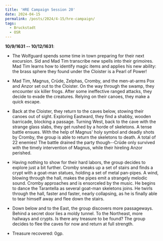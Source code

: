 ```yaml
---
title: 'HRE Campaign Session 20'
date: 2024-04-15
permalink: /posts/2024/4-15/hre-campaign/
tags:
  - Bruckstadt
  - OSR
---
```



**10/9/1631 -- 10/12/1631**:

- The Wolfguard spends some time in town preparing for their next excursion. Sid and Mad Tim transcribe new spells into their grimoires. Mad Tim learns how to identify magic items and applies his new ability: the brass sphere they found under the Cloister is a Pearl of Power!

- Mad Tim, Magnus, Crüde, Zelphas, Cromby, and the men-at-arms Pox and Anzor set out to the Cloister. On the way through the swamp, they encounter six killer frogs. After some ineffective ranged attacks, they decide to evade the creatures. Relying on their canoes, they make a quick escape.

- Back at the Cloister, they return to the caves below, stowing their canoes out of sight. Exploring Eastward, they find a shabby, wooden barricade, blocking a passage. Turning West, back to the cave with the strange glass slabs, they get rushed by a horde of skeletons. A tense battle ensues. With the help of Magnus' holy symbol and deadly shots by Cromby, the group is able to return the skeletons to death. A total of 22 enemies! The battle drained the party though--Crüde only survived with the timely intervention of Magnus, while their hireling Anzor perished.

- Having nothing to show for their hard labors, the group decides to explore just a bit further. Cromby sneaks up a set of stairs and finds a crypt with a goat-man statues, holding a set of metal pan-pipes. A wind, blowing through the hall, makes the pipes emit a strangely melodic sound. Cromby approaches and is ensorceled by the music. He begins to dance the Tarantella as several goat-man skeletons joins. He twirls through the hall, faster and faster, nearly collapsing, as he is finally able to tear himself away and flee down the stairs.

- Down below and to the East, the group discovers more passageways. Behind a secret door lies a moldy tunnel. To the Northeast, more hallways and crypts. Is there any treasure to be found? The group decides to flee the caves for now and return at full strength.

- Treasure recovered: 0gp.